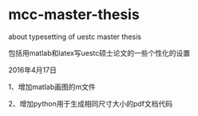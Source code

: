 # mcc-master-thesis
about typesetting of uestc master thesis

包括用matlab和latex写uestc硕士论文的一些个性化的设置

2016年4月17日

1、增加matlab画图的m文件

2、增加python用于生成相同尺寸大小的pdf文档代码


